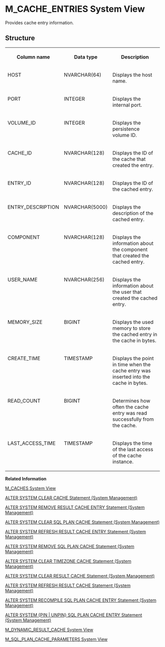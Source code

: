 <!-- loio20a907b675191014b6e8a18b2968e12f -->

# M\_CACHE\_ENTRIES System View

Provides cache entry information.



<a name="loio20a907b675191014b6e8a18b2968e12f___m__c_a_c_h_e__e_n_t_r_i_e_s_1struct_M_CACHE_ENTRIES"/>

## Structure


<table>
<tr>
<th valign="top">

Column name



</th>
<th valign="top">

Data type



</th>
<th valign="top">

Description



</th>
</tr>
<tr>
<td valign="top">

HOST



</td>
<td valign="top">

NVARCHAR\(64\)



</td>
<td valign="top">

Displays the host name.



</td>
</tr>
<tr>
<td valign="top">

PORT



</td>
<td valign="top">

INTEGER



</td>
<td valign="top">

Displays the internal port.



</td>
</tr>
<tr>
<td valign="top">

VOLUME\_ID



</td>
<td valign="top">

INTEGER



</td>
<td valign="top">

Displays the persistence volume ID.



</td>
</tr>
<tr>
<td valign="top">

CACHE\_ID



</td>
<td valign="top">

NVARCHAR\(128\)



</td>
<td valign="top">

Displays the ID of the cache that created the entry.



</td>
</tr>
<tr>
<td valign="top">

ENTRY\_ID



</td>
<td valign="top">

NVARCHAR\(128\)



</td>
<td valign="top">

Displays the ID of the cached entry.



</td>
</tr>
<tr>
<td valign="top">

ENTRY\_DESCRIPTION



</td>
<td valign="top">

NVARCHAR\(5000\)



</td>
<td valign="top">

Displays the description of the cached entry.



</td>
</tr>
<tr>
<td valign="top">

COMPONENT



</td>
<td valign="top">

NVARCHAR\(128\)



</td>
<td valign="top">

Displays the information about the component that created the cached entry.



</td>
</tr>
<tr>
<td valign="top">

USER\_NAME



</td>
<td valign="top">

NVARCHAR\(256\)



</td>
<td valign="top">

Displays the information about the user that created the cached entry.



</td>
</tr>
<tr>
<td valign="top">

MEMORY\_SIZE



</td>
<td valign="top">

BIGINT



</td>
<td valign="top">

Displays the used memory to store the cached entry in the cache in bytes.



</td>
</tr>
<tr>
<td valign="top">

CREATE\_TIME



</td>
<td valign="top">

TIMESTAMP



</td>
<td valign="top">

Displays the point in time when the cache entry was inserted into the cache in bytes.



</td>
</tr>
<tr>
<td valign="top">

READ\_COUNT



</td>
<td valign="top">

BIGINT



</td>
<td valign="top">

Determines how often the cache entry was read successfully from the cache.



</td>
</tr>
<tr>
<td valign="top">

LAST\_ACCESS\_TIME



</td>
<td valign="top">

TIMESTAMP



</td>
<td valign="top">

Displays the time of the last access of the cache instance.



</td>
</tr>
</table>

**Related Information**  


[M\_CACHES System View](m-caches-system-view-20a93aa.md "Provides aggregated information on caches.")

[ALTER SYSTEM CLEAR CACHE Statement \(System Management\)](../../010-SQL-Reference/012-SQL-Statements/alter-system-clear-cache-statement-system-management-141ad67.md "Clears resources (entries) from one or more cache instances.")

[ALTER SYSTEM REMOVE RESULT CACHE ENTRY Statement \(System Management\)](../../010-SQL-Reference/012-SQL-Statements/alter-system-remove-result-cache-entry-statement-system-management-2124566.md "Removes the result cache entry for the specified cache ID.")

[ALTER SYSTEM CLEAR SQL PLAN CACHE Statement \(System Management\)](../../010-SQL-Reference/012-SQL-Statements/alter-system-clear-sql-plan-cache-statement-system-management-20d107c.md "Removes all of the SQL plans that are not currently being executed from the SAP HANA database plan cache.")

[ALTER SYSTEM REFRESH RESULT CACHE ENTRY Statement \(System Management\)](../../010-SQL-Reference/012-SQL-Statements/alter-system-refresh-result-cache-entry-statement-system-management-1ab0dbb.md "Refreshes the specified result cache entry.")

[ALTER SYSTEM REMOVE SQL PLAN CACHE Statement \(System Management\)](../../010-SQL-Reference/012-SQL-Statements/alter-system-remove-sql-plan-cache-statement-system-management-dafece7.md "Removes the specified entries from the SQL plan cache.")

[ALTER SYSTEM CLEAR TIMEZONE CACHE Statement \(System Management\)](../../010-SQL-Reference/012-SQL-Statements/alter-system-clear-timezone-cache-statement-system-management-a780495.md "Clears cached timezone definitions.")

[ALTER SYSTEM CLEAR RESULT CACHE Statement \(System Management\)](../../010-SQL-Reference/012-SQL-Statements/alter-system-clear-result-cache-statement-system-management-97dca93.md "Removes all result cache entries from the system.")

[ALTER SYSTEM REFRESH RESULT CACHE Statement \(System Management\)](../../010-SQL-Reference/012-SQL-Statements/alter-system-refresh-result-cache-statement-system-management-9d274fa.md "Refreshes all result cache entries related to the specified object with up-to-date results.")

[ALTER SYSTEM RECOMPILE SQL PLAN CACHE ENTRY Statement \(System Management\)](../../010-SQL-Reference/012-SQL-Statements/alter-system-recompile-sql-plan-cache-entry-statement-system-management-d226426.md "Invalidates the designated plan cache entry so that it is recompiled during the next execution time.")

[ALTER SYSTEM \{PIN | UNPIN\} SQL PLAN CACHE ENTRY Statement \(System Management\)](../../010-SQL-Reference/012-SQL-Statements/alter-system-pin-unpin-sql-plan-cache-entry-statement-system-management-68e2f7a.md "Provides a runtime mechanism to bind the target query and hints to the Hint Table to force the compilation of the target query with the hint.")

[M\_DYNAMIC\_RESULT\_CACHE System View](m-dynamic-result-cache-system-view-01f8a85.md "Lists statistics for the dynamic result cache.")

[M\_SQL\_PLAN\_CACHE\_PARAMETERS System View](m-sql-plan-cache-parameters-system-view-f411689.md "Provides bind parameters for statements cached in SQL Plan Cache. It saves a parameter set of the most expensive execution for each plan.")

